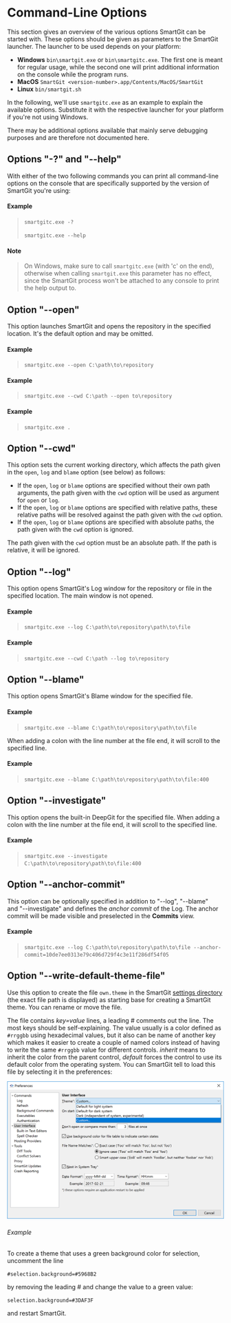 # Command-Line Options

This section gives an overview of the various options SmartGit can be
started with. These options should be given as parameters to the
SmartGit launcher. The launcher to be used depends on your platform:

-   **Windows** `bin\smartgit.exe` or `bin\smartgitc.exe`. The first one
    is meant for regular usage, while the second one will print
    additional information on the console while the program runs.
-   **MacOS** `SmartGit <version-number>.app/Contents/MacOS/SmartGit`
-   **Linux** `bin/smartgit.sh`

In the following, we'll use `smartgitc.exe` as an example to explain the
available options. Substitute it with the respective launcher for your
platform if you're not using Windows.

There may be additional options available that mainly serve debugging
purposes and are therefore not documented here.

## Options "-?" and "--help"

With either of the two following commands you can print all command-line
options on the console that are specifically supported by the version of
SmartGit you're using:



#### Example
>
>
>
>`smartgitc.exe -?`
>
>`smartgitc.exe --help`
>
>


#### Note
>
>
>On Windows, make sure to call `smartgitc.exe` (with 'c' on the end),
>otherwise when calling `smartgit.exe` this parameter has no effect,
>since the SmartGit process won't be attached to any console to print the
>help output to.
>
>

## Option "--open"

This option launches SmartGit and opens the repository in the specified
location. It's the default option and may be omitted.



#### Example
>
>
>
>`smartgitc.exe --open C:\path\to\repository`
>
>



#### Example
>
>
>
>`smartgitc.exe --cwd C:\path --open to\repository`
>
>



#### Example
>
>
>
>`smartgitc.exe .`
>
>

## Option "--cwd"

This option sets the current working directory, which affects the path
given in the `open`, `log` and `blame` option (see below) as follows:

-   If the `open`, `log` or `blame` options are specified without their
    own path arguments, the path given with the `cwd` option will be
    used as argument for `open` or `log`.
-   If the `open`, `log` or `blame` options are specified with relative
    paths, these relative paths will be resolved against the path given
    with the `cwd` option.
-   If the `open`, `log` or `blame` options are specified with absolute
    paths, the path given with the `cwd` option is ignored.

The path given with the `cwd` option must be an absolute path. If the
path is relative, it will be ignored.

## Option "--log"

This option opens SmartGit's Log window for the repository or file in
the specified location. The main window is not opened.



#### Example
>
>
>
>`smartgitc.exe --log C:\path\to\repository\path\to\file`
>
>



#### Example
>
>
>
>`smartgitc.exe --cwd C:\path --log to\repository`
>
>

## Option "--blame"

This option opens SmartGit's Blame window for the specified file.



#### Example
>
>
>
>`smartgitc.exe --blame C:\path\to\repository\path\to\file`
>
>

When adding a colon with the line number at the file end, it will scroll
to the specified line.



#### Example
>
>
>
>`smartgitc.exe --blame C:\path\to\repository\path\to\file:400`
>
>

## Option "--investigate"

This option opens the built-in DeepGit for the specified file. When
adding a colon with the line number at the file end, it will scroll to
the specified line.



#### Example
>
>
>
>`smartgitc.exe --investigate C:\path\to\repository\path\to\file:400`
>
>

## Option "--anchor-commit"

This option can be optionally specified in addition to
"--log", "--blame" and "--investigate" and defines the *anchor commit*
of the Log. The anchor commit will be made visible and preselected in
the **Commits** view.



#### Example
>
>
>
>`smartgitc.exe --log C:\path\to\repository\path\to\file --anchor-commit=10de7ee0313e79c406d729f4c3e11f286df54f05`
>
>

## Option "--write-default-theme-file"

Use this option to create the file `own.theme` in the SmartGit [settings directory](VM-Options.md) (the exact
file path is displayed) as starting base for creating a SmartGit theme.
You can rename or move the file.

The file contains *key=value* lines, a leading \# comments out the line.
The most keys should be self-explaining. The value usually is a color
defined as `#rrggbb` using hexadecimal values, but it also can be name
of another key which makes it easier to create a couple of named colors
instead of having to write the same `#rrggbb` value for different
controls. *inherit* means to inherit the color from the parent control,
*default* forces the control to use its default color from the operating
system. You can SmartGit tell to load this file by selecting it in the
preferences:

![](attachments/45482130/45482131.png)

###### Example

To create a theme that uses a green background color for selection,
uncomment the line

    #selection.background=#5968B2

by removing the leading \# and change the value to a green value:

    selection.background=#3DAF3F

and restart SmartGit.


